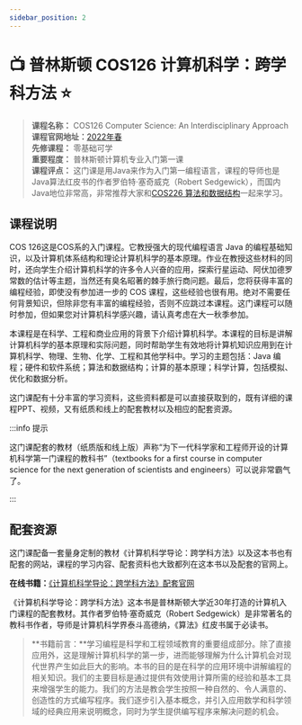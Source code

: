 ```yaml
---
sidebar_position: 2
---
```


# 📺 普林斯顿 COS126 计算机科学：跨学科方法  ⭐️
>**课程名称：** COS126 Computer Science: An Interdisciplinary Approach  
**课程官网地址：**[2022年春](https://www.cs.princeton.edu/courses/archive/spr22/cos126/)  
**先修课程：** 零基础可学  
**重要程度：** 普林斯顿计算机专业入门第一课       
**课程评点：** 这门课是用Java来作为入门第一编程语言，课程的导师也是Java算法红皮书的作者罗伯特·塞奇威克（Robert Sedgewick），而国内Java地位非常高，非常推荐大家和[COS226 算法和数据结构](https://hackway.org/docs/cs/freshman/datastructure/cos226)一起来学习。    


## 课程说明
COS 126这是COS系的入门课程。它教授强大的现代编程语言 Java 的编程基础知识，以及计算机体系结构和理论计算机科学的基本原理。作业在教授这些材料的同时，还向学生介绍计算机科学的许多令人兴奋的应用，探索行星运动、阿伏加德罗常数的估计等主题，当然还有臭名昭著的棘手旅行商问题。最后，您将获得丰富的编程经验，即使没有参加进一步的 COS 课程，这些经验也很有用。绝对不需要任何背景知识，但除非您有丰富的编程经验，否则不应跳过本课程。这门课程可以随时参加，但如果您对计算机科学感兴趣，请认真考虑在大一秋季参加。

本课程是在科学、工程和商业应用的背景下介绍计算机科学。本课程的目标是讲解计算机科学的基本原理和实际问题，同时帮助学生有效地将计算机知识应用到在计算机科学、物理、生物、化学、工程和其他学科中。学习的主题包括：Java 编程；硬件和软件系统；算法和数据结构；计算的基本原理；科学计算，包括模拟、优化和数据分析。

这门课配有十分丰富的学习资料，这些资料都是可以直接获取到的，既有详细的课程PPT、视频，又有纸质和线上的配套教材以及相应的配套资源。


:::info 提示

这门课配套的教材（纸质版和线上版）声称“为下一代科学家和工程师开设的计算机科学第一门课程的教科书”（textbooks for a first course in computer science for the next generation of scientists and engineers）可以说非常霸气了。

:::

## 配套资源
这门课配备一套量身定制的教材《计算机科学导论：跨学科方法》以及这本书也有配套的网站，课程的学习内容、配套资料也大致都列在这本书以及配套的官网上。

**在线书籍：**[《计算机科学导论：跨学科方法》配套官网](https://introcs.cs.princeton.edu/java/home/)

《计算机科学导论：跨学科方法》这本书是普林斯顿大学近30年打造的计算机入门课程的配套教材。其作者罗伯特·塞奇威克（Robert Sedgewick）是非常著名的教科书作者，导师是计算机科学界泰斗高德纳，《算法》红皮书属于必读书。

>**书籍前言：**学习编程是科学和工程领域教育的重要组成部分。除了直接应用外，这是理解计算机科学的第一步，进而能够理解为什么计算机会对现代世界产生如此巨大的影响。本书的目的是在科学的应用环境中讲解编程的相关知识。我们的主要目标是通过提供有效使用计算所需的经验和基本工具来增强学生的能力。我们的方法是教会学生按照一种自然的、令人满意的、创造性的方式编写程序。我们逐步引入基本概念，并引入应用数学和科学领域的经典应用来说明概念，同时为学生提供编写程序来解决问题的机会。

<Book img="https://hackweek-1251009918.cos.ap-shanghai.myqcloud.com/hackway/cs/s33545766.jpeg" url="https://item.jd.com/12794096.html" title="计算机科学导论：跨学科方法"></Book>









